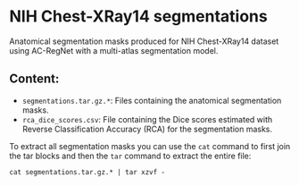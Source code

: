 # NIH Chest-XRay14 segmentations
Anatomical segmentation masks produced for NIH Chest-XRay14 dataset using AC-RegNet with a multi-atlas segmentation model.

## Content:
- `segmentations.tar.gz.*`: Files containing the anatomical segmentation masks.
- `rca_dice_scores.csv`: File containing the Dice scores estimated with Reverse Classification Accuracy (RCA) for the segmentation masks.

To extract all segmentation masks you can use the `cat` command to first join the tar blocks and then the `tar` command to extract the entire file:
```
cat segmentations.tar.gz.* | tar xzvf -
```





